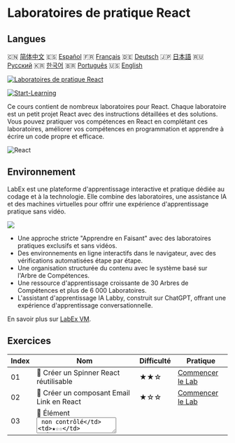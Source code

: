 # Laboratoires de pratique React

## Langues

🇨🇳 [简体中文](README_zh.md) 🇪🇸 [Español](README_es.md) 🇫🇷 [Français](README_fr.md) 🇩🇪 [Deutsch](README_de.md) 🇯🇵 [日本語](README_ja.md) 🇷🇺 [Русский](README_ru.md) 🇰🇷 [한국어](README_ko.md) 🇧🇷 [Português](README_pt.md) 🇺🇸 [English](README.md) 

[![Laboratoires de pratique React](https://cover-creator.labex.io/react-practice-labs.png?lang=fr)](https://labex.io/fr/courses/react-practice-labs)

[![Start-Learning](https://img.shields.io/badge/Start-Learning-whitesmoke?style=for-the-badge)](https://labex.io/fr/courses/react-practice-labs)

Ce cours contient de nombreux laboratoires pour React. Chaque laboratoire est un petit projet React avec des instructions détaillées et des solutions. Vous pouvez pratiquer vos compétences en React en complétant ces laboratoires, améliorer vos compétences en programmation et apprendre à écrire un code propre et efficace.

![React](https://img.shields.io/badge/React-whitesmoke?style=for-the-badge&logo=react)


## Environnement

LabEx est une plateforme d'apprentissage interactive et pratique dédiée au codage et à la technologie. Elle combine des laboratoires, une assistance IA et des machines virtuelles pour offrir une expérience d'apprentissage pratique sans vidéo.

![](https://tutorial-screenshot.getvm.io/images/vm-1725247253.png)

- Une approche stricte "Apprendre en Faisant" avec des laboratoires pratiques exclusifs et sans vidéos.
- Des environnements en ligne interactifs dans le navigateur, avec des vérifications automatisées étape par étape.
- Une organisation structurée du contenu avec le système basé sur l'Arbre de Compétences.
- Une ressource d'apprentissage croissante de 30 Arbres de Compétences et plus de 6 000 Laboratoires.
- L'assistant d'apprentissage IA Labby, construit sur ChatGPT, offrant une expérience d'apprentissage conversationnelle.

En savoir plus sur [LabEx VM](https://support.labex.io/using-labex/virtual-machine).

## Exercices

|   Index | Nom                                                      | Difficulté   | Pratique                                                                                                                            |
|---------|----------------------------------------------------------|--------------|-------------------------------------------------------------------------------------------------------------------------------------|
|      01 | 📖 Créer un Spinner React réutilisable                   | ★★☆          | <a target='_blank' href='https://labex.io/fr/tutorials/react-create-reusable-react-spinner-38353'>Commencer le Lab</a>              |
|      02 | 📖 Créer un composant Email Link en React                | ★☆☆          | <a target='_blank' href='https://labex.io/fr/tutorials/react-create-react-email-link-component-38354'>Commencer le Lab</a>          |
|      03 | 📖 Élément <textarea> non contrôlé                       | ★☆☆          | <a target='_blank' href='https://labex.io/fr/tutorials/react-uncontrolled-textarea-element-38365'>Commencer le Lab</a>              |
|      04 | 📖 Champ d'entrée non contrôlé                           | ★☆☆          | <a target='_blank' href='https://labex.io/fr/tutorials/react-uncontrolled-input-field-38369'>Commencer le Lab</a>                   |
|      05 | 📖 Entrée de plage non contrôlée                         | ★☆☆          | <a target='_blank' href='https://labex.io/fr/tutorials/react-uncontrolled-range-input-38361'>Commencer le Lab</a>                   |
|      06 | 📖 Composant de liste dynamique React                    | ★☆☆          | <a target='_blank' href='https://labex.io/fr/tutorials/react-dynamic-react-list-component-38347'>Commencer le Lab</a>               |
|      07 | 📖 Tableau React dynamique avec des données primitive... | ★☆☆          | <a target='_blank' href='https://labex.io/fr/tutorials/react-dynamic-react-table-with-primitive-data-38348'>Commencer le Lab</a>    |
|      08 | 📖 Vue d'affichage de table d'objets                     | ★☆☆          | <a target='_blank' href='https://labex.io/fr/tutorials/react-object-table-view-38355'>Commencer le Lab</a>                          |
|      09 | 📖 Élément <select> non contrôlé                         | ★☆☆          | <a target='_blank' href='https://labex.io/fr/tutorials/react-uncontrolled-select-element-38360'>Commencer le Lab</a>                |
|      10 | 📖 Liaison de texte automatique                          | ★☆☆          | <a target='_blank' href='https://labex.io/fr/tutorials/react-automatic-text-linking-38341'>Commencer le Lab</a>                     |
|      11 | 📖 React useComponentDidMount Hook                       | ★☆☆          | <a target='_blank' href='https://labex.io/fr/tutorials/react-react-usecomponentdidmount-hook-38374'>Commencer le Lab</a>            |
|      12 | 📖 Hook useComponentWillUnmount de React                 | ★☆☆          | <a target='_blank' href='https://labex.io/fr/tutorials/react-react-usecomponentwillunmount-hook-38376'>Commencer le Lab</a>         |
|      13 | 📖 Hook useIsomporphicEffect de React                    | ★☆☆          | <a target='_blank' href='https://labex.io/fr/tutorials/react-react-useisomporphiceffect-hook-38391'>Commencer le Lab</a>            |
|      14 | 📖 Hook useOnGlobalEvent de React                        | ★☆☆          | <a target='_blank' href='https://labex.io/fr/tutorials/react-react-useonglobalevent-hook-38399'>Commencer le Lab</a>                |
|      15 | 📖 Hook React useOnWindowResize                          | ★☆☆          | <a target='_blank' href='https://labex.io/fr/tutorials/react-react-useonwindowresize-hook-38400'>Commencer le Lab</a>               |
|      16 | 📖 Hook React useUnload                                  | ★☆☆          | <a target='_blank' href='https://labex.io/fr/tutorials/react-react-useunload-hook-38414'>Commencer le Lab</a>                       |
|      17 | 📖 Hook useOnWindowScroll de React                       | ★☆☆          | <a target='_blank' href='https://labex.io/fr/tutorials/react-react-useonwindowscroll-hook-38401'>Commencer le Lab</a>               |
|      18 | 📖 Création d'un composant carousel React                | ★☆☆          | <a target='_blank' href='https://labex.io/fr/tutorials/react-react-carousel-component-creation-38343'>Commencer le Lab</a>          |
|      19 | 📖 Hook useEventListener de React                        | ★☆☆          | <a target='_blank' href='https://labex.io/fr/tutorials/react-react-useeventlistener-hook-38383'>Commencer le Lab</a>                |
|      20 | 📖 Hook useFetch de React                                | ★☆☆          | <a target='_blank' href='https://labex.io/fr/tutorials/react-react-usefetch-hook-38384'>Commencer le Lab</a>                        |
|      21 | 📖 React useInterval Hook                                | ★☆☆          | <a target='_blank' href='https://labex.io/fr/tutorials/react-react-useinterval-hook-38390'>Commencer le Lab</a>                     |
|      22 | 📖 Hook useMediaQuery de React                           | ★☆☆          | <a target='_blank' href='https://labex.io/fr/tutorials/react-react-usemediaquery-hook-38395'>Commencer le Lab</a>                   |
|      23 | 📖 Hook React usePortal                                  | ★☆☆          | <a target='_blank' href='https://labex.io/fr/tutorials/react-react-useportal-hook-38403'>Commencer le Lab</a>                       |
|      24 | 📖 Hook useScript de React                               | ★☆☆          | <a target='_blank' href='https://labex.io/fr/tutorials/react-react-usescript-hook-38406'>Commencer le Lab</a>                       |
|      25 | 📖 Hook useTimeout de React                              | ★☆☆          | <a target='_blank' href='https://labex.io/fr/tutorials/react-react-usetimeout-hook-38411'>Commencer le Lab</a>                      |
|      26 | 📖 Hook React useWindowSize                              | ★☆☆          | <a target='_blank' href='https://labex.io/fr/tutorials/react-react-usewindowsize-hook-38416'>Commencer le Lab</a>                   |
|      27 | 📖 Hook React useClickInside                             | ★☆☆          | <a target='_blank' href='https://labex.io/fr/tutorials/react-react-useclickinside-hook-38372'>Commencer le Lab</a>                  |
|      28 | 📖 React useClickOutside Hook                            | ★☆☆          | <a target='_blank' href='https://labex.io/fr/tutorials/react-react-useclickoutside-hook-38373'>Commencer le Lab</a>                 |
|      29 | 📖 Champ de saisie contrôlé                              | ★☆☆          | <a target='_blank' href='https://labex.io/fr/tutorials/react-controlled-input-field-38345'>Commencer le Lab</a>                     |
|      30 | 📖 Chargement différé d'images dans React                | ★☆☆          | <a target='_blank' href='https://labex.io/fr/tutorials/react-lazy-loading-images-in-react-38350'>Commencer le Lab</a>               |
|      31 | 📖 Zone de texte avec limite de caractères               | ★☆☆          | <a target='_blank' href='https://labex.io/fr/tutorials/react-textarea-with-character-limit-38351'>Commencer le Lab</a>              |
|      32 | 📖 Zone de texte avec limite de mots                     | ★☆☆          | <a target='_blank' href='https://labex.io/fr/tutorials/react-textarea-with-word-limit-38352'>Commencer le Lab</a>                   |
|      33 | 📖 Création d'un composant Modal réutilisable en Reac... | ★☆☆          | <a target='_blank' href='https://labex.io/fr/tutorials/react-creating-reusable-modal-component-in-react-38356'>Commencer le Lab</a> |
|      34 | 📖 Hook useAsync de React                                | ★☆☆          | <a target='_blank' href='https://labex.io/fr/tutorials/react-react-useasync-hook-38370'>Commencer le Lab</a>                        |
|      35 | 📖 Hook useComponentDidUpdate de React                   | ★☆☆          | <a target='_blank' href='https://labex.io/fr/tutorials/react-react-usecomponentdidupdate-hook-38375'>Commencer le Lab</a>           |
|      36 | 📖 Hook React useCopyToClipboard                         | ★☆☆          | <a target='_blank' href='https://labex.io/fr/tutorials/react-react-usecopytoclipboard-hook-38377'>Commencer le Lab</a>              |
|      37 | 📖 React useDebounce Hook                                | ★☆☆          | <a target='_blank' href='https://labex.io/fr/tutorials/react-react-usedebounce-hook-38378'>Commencer le Lab</a>                     |
|      38 | 📖 React useDefault Hook                                 | ★☆☆          | <a target='_blank' href='https://labex.io/fr/tutorials/react-react-usedefault-hook-38379'>Commencer le Lab</a>                      |
|      39 | 📖 Hook useEffectOnce de React                           | ★☆☆          | <a target='_blank' href='https://labex.io/fr/tutorials/react-react-useeffectonce-hook-38381'>Commencer le Lab</a>                   |
|      40 | 📖 Hook React useError                                   | ★☆☆          | <a target='_blank' href='https://labex.io/fr/tutorials/react-react-useerror-hook-38382'>Commencer le Lab</a>                        |
|      41 | 📖 React useForm Hook                                    | ★☆☆          | <a target='_blank' href='https://labex.io/fr/tutorials/react-react-useform-hook-38385'>Commencer le Lab</a>                         |
|      42 | 📖 Hook useGetSet de React                               | ★☆☆          | <a target='_blank' href='https://labex.io/fr/tutorials/react-react-usegetset-hook-38386'>Commencer le Lab</a>                       |
|      43 | 📖 React useHash Hook                                    | ★☆☆          | <a target='_blank' href='https://labex.io/fr/tutorials/react-react-usehash-hook-38387'>Commencer le Lab</a>                         |
|      44 | 📖 Hook useLocalStorage de React                         | ★☆☆          | <a target='_blank' href='https://labex.io/fr/tutorials/react-react-uselocalstorage-hook-38393'>Commencer le Lab</a>                 |
|      45 | 📖 Hook useMergeState de React                           | ★☆☆          | <a target='_blank' href='https://labex.io/fr/tutorials/react-react-usemergestate-hook-38396'>Commencer le Lab</a>                   |
|      46 | 📖 Hook usePersistedState de React                       | ★☆☆          | <a target='_blank' href='https://labex.io/fr/tutorials/react-react-usepersistedstate-hook-38402'>Commencer le Lab</a>               |
|      47 | 📖 React usePrevious Hook                                | ★☆☆          | <a target='_blank' href='https://labex.io/fr/tutorials/react-react-useprevious-hook-38404'>Commencer le Lab</a>                     |
|      48 | 📖 Hook React useRequestAnimationFrame                   | ★☆☆          | <a target='_blank' href='https://labex.io/fr/tutorials/react-react-userequestanimationframe-hook-38405'>Commencer le Lab</a>        |
|      49 | 📖 Hook React useSearchParam                             | ★☆☆          | <a target='_blank' href='https://labex.io/fr/tutorials/react-react-usesearchparam-hook-38407'>Commencer le Lab</a>                  |
|      50 | 📖 Hook React useSessionStorage                          | ★☆☆          | <a target='_blank' href='https://labex.io/fr/tutorials/react-react-usesessionstorage-hook-38408'>Commencer le Lab</a>               |
|      51 | 📖 React useTitle Hook                                   | ★☆☆          | <a target='_blank' href='https://labex.io/fr/tutorials/react-react-usetitle-hook-38412'>Commencer le Lab</a>                        |
|      52 | 📖 Hook useUpdate de React                               | ★☆☆          | <a target='_blank' href='https://labex.io/fr/tutorials/react-react-useupdate-hook-38415'>Commencer le Lab</a>                       |
|      53 | 📖 Zone de glisser-déposer de fichiers                   | ★☆☆          | <a target='_blank' href='https://labex.io/fr/tutorials/react-file-drag-and-drop-area-38349'>Commencer le Lab</a>                    |
|      54 | 📖 Hook useHover de React                                | ★☆☆          | <a target='_blank' href='https://labex.io/fr/tutorials/react-react-usehover-hook-38388'>Commencer le Lab</a>                        |
|      55 | 📖 React useKeyPress Hook                                | ★☆☆          | <a target='_blank' href='https://labex.io/fr/tutorials/react-react-usekeypress-hook-38392'>Commencer le Lab</a>                     |
|      56 | 📖 Création d'un menu accordéon rétractable en React     | ★☆☆          | <a target='_blank' href='https://labex.io/fr/tutorials/react-building-collapsible-react-accordion-38339'>Commencer le Lab</a>       |
|      57 | 📖 Créer une alerte React fermable                       | ★☆☆          | <a target='_blank' href='https://labex.io/fr/tutorials/react-create-closable-react-alert-38340'>Commencer le Lab</a>                |
|      58 | 📖 Créer des composants React rétractables               | ★☆☆          | <a target='_blank' href='https://labex.io/fr/tutorials/react-create-collapsible-react-components-38344'>Commencer le Lab</a>        |
|      59 | 📖 Composant de minuteur à rebours React                 | ★☆☆          | <a target='_blank' href='https://labex.io/fr/tutorials/react-react-countdown-timer-component-38346'>Commencer le Lab</a>            |
|      60 | 📖 Créer un composant d'évaluation étoilée en React      | ★☆☆          | <a target='_blank' href='https://labex.io/fr/tutorials/react-create-star-rating-component-in-react-38362'>Commencer le Lab</a>      |
|      61 | 📖 Composant bascule réutilisable React                  | ★☆☆          | <a target='_blank' href='https://labex.io/fr/tutorials/react-reusable-react-toggle-component-38366'>Commencer le Lab</a>            |
|      62 | 📖 Création de bulles d'aide personnalisables en Reac... | ★☆☆          | <a target='_blank' href='https://labex.io/fr/tutorials/react-creating-customizable-react-tooltips-38367'>Commencer le Lab</a>       |
|      63 | 📖 Hook useNavigatorOnLine de React                      | ★☆☆          | <a target='_blank' href='https://labex.io/fr/tutorials/react-react-usenavigatoronline-hook-38398'>Commencer le Lab</a>              |
|      64 | 📖 Hook useToggler de React                              | ★☆☆          | <a target='_blank' href='https://labex.io/fr/tutorials/react-react-usetoggler-hook-38413'>Commencer le Lab</a>                      |
|      65 | 📖 Case à cocher avec état et sélection multiple         | ★☆☆          | <a target='_blank' href='https://labex.io/fr/tutorials/react-stateful-checkbox-with-multiple-selection-38357'>Commencer le Lab</a>  |
|      66 | 📖 Bouton avec effet d'onde (Ripple Effect)              | ★☆☆          | <a target='_blank' href='https://labex.io/fr/tutorials/react-button-with-ripple-effect-38359'>Commencer le Lab</a>                  |
|      67 | 📖 React useBodyScrollLock Hook                          | ★☆☆          | <a target='_blank' href='https://labex.io/fr/tutorials/react-react-usebodyscrolllock-hook-38371'>Commencer le Lab</a>               |
|      68 | 📖 Hook useMutationObserver de React                     | ★☆☆          | <a target='_blank' href='https://labex.io/fr/tutorials/react-react-usemutationobserver-hook-38397'>Commencer le Lab</a>             |
|      69 | 📖 Hook useDelayedState de React                         | ★☆☆          | <a target='_blank' href='https://labex.io/fr/tutorials/react-react-usedelayedstate-hook-38380'>Commencer le Lab</a>                 |
|      70 | 📖 Création d'un composant Tabs réutilisable en React    | ★☆☆          | <a target='_blank' href='https://labex.io/fr/tutorials/react-building-reusable-react-tabs-component-38363'>Commencer le Lab</a>     |
|      71 | 📖 Vue d'arborescence d'objets extensible                | ★☆☆          | <a target='_blank' href='https://labex.io/fr/tutorials/react-expandable-object-tree-view-38368'>Commencer le Lab</a>                |
|      72 | 📖 Hook useIntersectionObserver de React                 | ★☆☆          | <a target='_blank' href='https://labex.io/fr/tutorials/react-react-useintersectionobserver-hook-38389'>Commencer le Lab</a>         |
|      73 | 📖 Hook useMap de React                                  | ★☆☆          | <a target='_blank' href='https://labex.io/fr/tutorials/react-react-usemap-hook-38394'>Commencer le Lab</a>                          |
|      74 | 📖 Hook useSet de React                                  | ★☆☆          | <a target='_blank' href='https://labex.io/fr/tutorials/react-react-useset-hook-38409'>Commencer le Lab</a>                          |
|      75 | 📖 React useSSR Hook                                     | ★☆☆          | <a target='_blank' href='https://labex.io/fr/tutorials/react-react-usessr-hook-38410'>Commencer le Lab</a>                          |

## Plus

- 🔗 [React Programming Courses](https://github.com/labex-labs/awesome-programming-courses)
- 🔗 [React Programming Projects](https://github.com/labex-labs/awesome-programming-projects)
- 🔗 [React Free Tutorials](https://github.com/labex-labs/react-free-tutorials)


